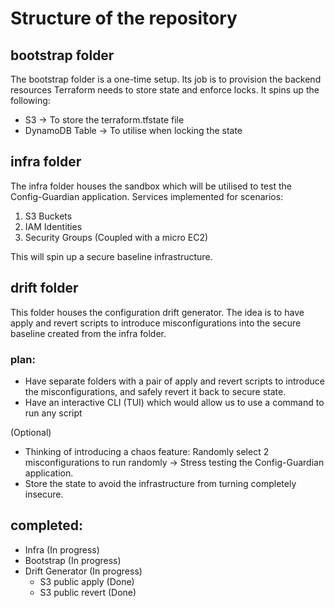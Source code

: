# Structure of the repository
## bootstrap folder
The bootstrap folder is a one-time setup. Its job is to provision the backend resources Terraform needs to store state and enforce locks.
It spins up the following:
- S3 -> To store the terraform.tfstate file
- DynamoDB Table -> To utilise when locking the state

## infra folder
The infra folder houses the sandbox which will be utilised to test the Config-Guardian application.
Services implemented for scenarios:
1. S3 Buckets
2. IAM Identities
3. Security Groups (Coupled with a micro EC2)

This will spin up a secure baseline infrastructure.

## drift folder
This folder houses the configuration drift generator. The idea is to have apply and revert scripts to introduce misconfigurations into the secure baseline created from the infra folder.
### plan:
- Have separate folders with a pair of apply and revert scripts to introduce the misconfigurations, and safely revert it back to secure state.
- Have an interactive CLI (TUI) which would allow us to use a command to run any script

(Optional)
- Thinking of introducing a chaos feature: Randomly select 2 misconfigurations to run randomly -> Stress testing the Config-Guardian application.
- Store the state to avoid the infrastructure from turning completely insecure.

## completed:
- Infra (In progress)
- Bootstrap (In progress)
- Drift Generator (In progress)
    - S3 public apply (Done)
    - S3 public revert (Done)